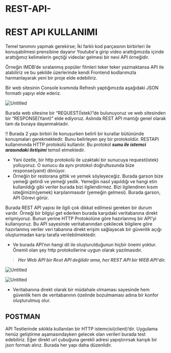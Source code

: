# REST-API-
# REST API KULLANIMI

Temel tanımını yapmak gerekirse; İki farklı kod parçasının birbirleri ile konuşabilmesi prensibine dayanır
Youtube'a girip video arattığımızda içinde arattığımız kelimelerin geçtiği videolar gelmesi bir nevi API örneğidir.

Örneğin IMDB’de sıralanmış popüler filmleri teker teker yazmaktansa API ile alabiliriz ve bu şekilde üzerlerinde kendi Frontend kodlarımızla harmanlayarak yeni bir proje elde edebiliriz. 

Bir web sitesinin Console kısmında Refresh yaptığımızda aşağıdaki JSON formatlı yapıyı elde ederiz.

![Untitled](https://s3-us-west-2.amazonaws.com/secure.notion-static.com/fba08993-d580-4fb8-b8d5-748858dbaedf/Untitled.png)

Burada web sitesine bir “REQUEST(İstek)”de bulunuyoruz ve web sitesinden bir “RESPONSE(Yanıt)” elde ediyoruz. Aslında REST API mantığı genel olarak tam da buraya dayanmaktadır. 

!! Burada 2 yapı birbiri ile konuşurken belirli bir kurallar bütününde konuşmaları gerekmektedir. Bunu belirleyen şey bir protokoldür. RESTAPI kullanımında HTTP protokolü kullanılır. Bu protokol ***sunu ile istemci arasındaki iletişimi*** temsil etmektedir.

- Yani özetle, bir http protokolü ile uzaktaki bir sunucuya request(istek) yolluyoruz. O sunucu da aynı protokol doğrultusunda bize response(yanıt) dönüyor.
- Örneğin bir restorana gittik ve yemek söyleyeceğiz. Burada garson bize yemeği getirdi ve yemeği yedik. Yemeğin nasıl yapıldığı ve hangi etin kullanıldığı gibi veriler burada bizi ilgilendirmez. Bizi ilgilendiren kısım isteğimizin(yemek) karşılanmasıdır (yemeğin gelmesi). Burada garson, API Görevi görür.

Burada REST API yapısı ile ilgili çok dikkat edilmesi gereken bir durum vardır. Örneği bir bilgiyi get ederken burada karşıdaki veritabanına direkt erişmiyoruz. Bunun yerine HTTP Protokolüne göre hazırlanmış bir API’yi kullanıyoruz. Bu API sayesinde veritabanından çekilecek bilgilere göre hazırlanmış veriler veri tabanına direkt erişim sağlayacak bir güvenlik açığı oluşturmadan karşı tarafa verilebilmektedir. 

- Ve burada API’nın hangi dil ile oluşturulduğunun hiçbir önemi yoktur. Önemli olan şey http protokollerine uygun olarak yazılmasıdır.

> ***Her Web API bir Rest API değildir ama, her REST API bir WEB API’dir.***
> 

![Untitled](https://s3-us-west-2.amazonaws.com/secure.notion-static.com/dfd25885-9b3e-467b-ade3-6305fc44d070/Untitled.png)

![Untitled](https://s3-us-west-2.amazonaws.com/secure.notion-static.com/bebe6894-6e09-45cc-8c42-c9bd84b5491a/Untitled.png)

- Veritabanına direkt olarak bir müdahale olmaması sayesinde hem güvenlik hem de veritabanının özelinde bozulmaması adına bir konfor oluşturulmuş olur.


## POSTMAN

API Testlerinde sıklıkla kullanılan bir HTTP istemcisi(client)’dir. Uygulama henüz geliştirme aşamasındayken gelecek olan verileri burada test edebiliriz. Eğer direkt url çubuğuna gerekli adresi yapıştırırsak karışık bir json formatı alırız. Burada her yapı daha düzenlidir.

